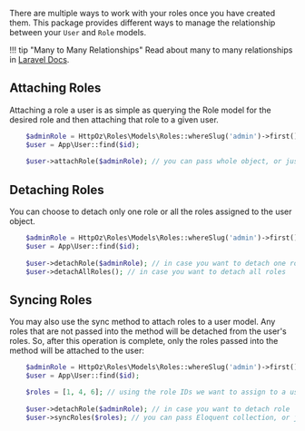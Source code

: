 There are multiple ways to work with your roles once you have created them. This package provides different ways to manage the relationship between your `User` and `Role` models.

!!! tip "Many to Many Relationships"
    Read about many to many relationships in [Laravel Docs](https://laravel.com/docs/5.3/eloquent-relationships#updating-many-to-many-relationships).

## Attaching Roles
Attaching a role a user is as simple as querying the Role model for the desired role and then attaching that role to a given user.
```php
    $adminRole = HttpOz\Roles\Models\Roles::whereSlug('admin')->first();
    $user = App\User::find($id);
    
    $user->attachRole($adminRole); // you can pass whole object, or just an id
```

## Detaching Roles
You can choose to detach only one role or all the roles assigned to the user object.
```php
    $adminRole = HttpOz\Roles\Models\Roles::whereSlug('admin')->first();
    $user = App\User::find($id);
    
    $user->detachRole($adminRole); // in case you want to detach one role
    $user->detachAllRoles(); // in case you want to detach all roles
```

## Syncing Roles
You may also use the sync method to attach roles to a user model. Any roles that are not passed into the method will be detached from the user's roles. So, after this operation is complete, only the roles passed into the method will be attached to the user:
```php
    $adminRole = HttpOz\Roles\Models\Roles::whereSlug('admin')->first();
    $user = App\User::find($id);

    $roles = [1, 4, 6]; // using the role IDs we want to assign to a user
    
    $user->detachRole($adminRole); // in case you want to detach role
    $user->syncRoles($roles); // you can pass Eloquent collection, or just an array of ids
```